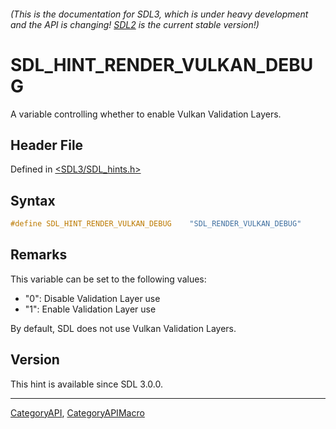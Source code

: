 ###### (This is the documentation for SDL3, which is under heavy development and the API is changing! [SDL2](https://wiki.libsdl.org/SDL2/) is the current stable version!)
# SDL_HINT_RENDER_VULKAN_DEBUG

A variable controlling whether to enable Vulkan Validation Layers.

## Header File

Defined in [<SDL3/SDL_hints.h>](https://github.com/libsdl-org/SDL/blob/main/include/SDL3/SDL_hints.h)

## Syntax

```c
#define SDL_HINT_RENDER_VULKAN_DEBUG    "SDL_RENDER_VULKAN_DEBUG"
```

## Remarks

This variable can be set to the following values:

- "0": Disable Validation Layer use
- "1": Enable Validation Layer use

By default, SDL does not use Vulkan Validation Layers.

## Version

This hint is available since SDL 3.0.0.

----
[CategoryAPI](CategoryAPI), [CategoryAPIMacro](CategoryAPIMacro)


